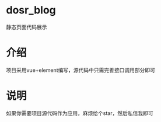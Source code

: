 # dosr_blog
静态页面代码展示

# 介绍
项目采用vue+element编写，源代码中只需完善接口调用部分即可

# 说明
如果你需要项目源代码作为应用，麻烦给个star，然后私信我即可
